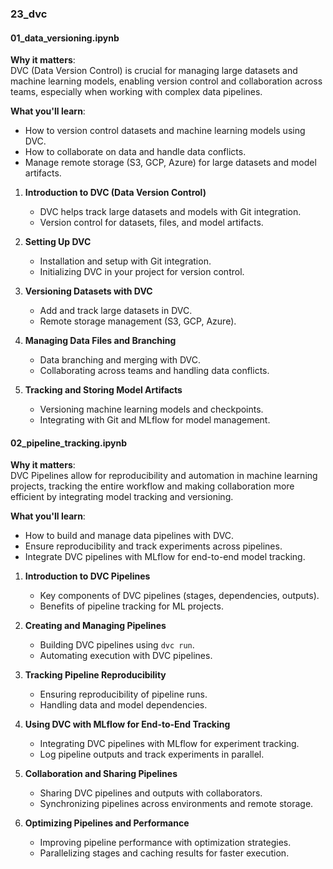 ### **23_dvc**

#### **01_data_versioning.ipynb**

**Why it matters**:  
DVC (Data Version Control) is crucial for managing large datasets and machine learning models, enabling version control and collaboration across teams, especially when working with complex data pipelines.

**What you'll learn**:  
- How to version control datasets and machine learning models using DVC.
- How to collaborate on data and handle data conflicts.
- Manage remote storage (S3, GCP, Azure) for large datasets and model artifacts.

1. **Introduction to DVC (Data Version Control)**
   - DVC helps track large datasets and models with Git integration.
   - Version control for datasets, files, and model artifacts.

2. **Setting Up DVC**
   - Installation and setup with Git integration.
   - Initializing DVC in your project for version control.

3. **Versioning Datasets with DVC**
   - Add and track large datasets in DVC.
   - Remote storage management (S3, GCP, Azure).

4. **Managing Data Files and Branching**
   - Data branching and merging with DVC.
   - Collaborating across teams and handling data conflicts.

5. **Tracking and Storing Model Artifacts**
   - Versioning machine learning models and checkpoints.
   - Integrating with Git and MLflow for model management.

#### **02_pipeline_tracking.ipynb**

**Why it matters**:  
DVC Pipelines allow for reproducibility and automation in machine learning projects, tracking the entire workflow and making collaboration more efficient by integrating model tracking and versioning.

**What you'll learn**:  
- How to build and manage data pipelines with DVC.
- Ensure reproducibility and track experiments across pipelines.
- Integrate DVC pipelines with MLflow for end-to-end model tracking.

1. **Introduction to DVC Pipelines**
   - Key components of DVC pipelines (stages, dependencies, outputs).
   - Benefits of pipeline tracking for ML projects.

2. **Creating and Managing Pipelines**
   - Building DVC pipelines using `dvc run`.
   - Automating execution with DVC pipelines.

3. **Tracking Pipeline Reproducibility**
   - Ensuring reproducibility of pipeline runs.
   - Handling data and model dependencies.

4. **Using DVC with MLflow for End-to-End Tracking**
   - Integrating DVC pipelines with MLflow for experiment tracking.
   - Log pipeline outputs and track experiments in parallel.

5. **Collaboration and Sharing Pipelines**
   - Sharing DVC pipelines and outputs with collaborators.
   - Synchronizing pipelines across environments and remote storage.

6. **Optimizing Pipelines and Performance**
   - Improving pipeline performance with optimization strategies.
   - Parallelizing stages and caching results for faster execution.
